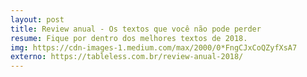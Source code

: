 ```yaml
---
layout: post
title: Review anual - Os textos que você não pode perder
resume: Fique por dentro dos melhores textos de 2018.
img: https://cdn-images-1.medium.com/max/2000/0*FngCJxCoQZyfXsA7
externo: https://tableless.com.br/review-anual-2018/
---
```

